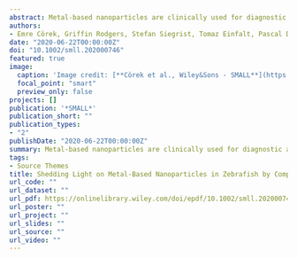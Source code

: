 ```yaml
---
abstract: Metal‐based nanoparticles are clinically used for diagnostic and therapeutic applications. After parenteral administration, they will distribute throughout different organs. Quantification of their distribution within tissues in the 3D space, however, remains a challenge owing to the small particle diameter. In this study, synchrotron radiation‐based hard X‐ray tomography (SRμCT) in absorption and phase contrast modes is evaluated for the localization of superparamagnetic iron oxide nanoparticles (SPIONs) in soft tissues based on their electron density and X‐ray attenuation. Biodistribution of SPIONs is studied using zebrafish embryos as a vertebrate screening model. This label‐free approach gives rise to an isotropic, 3D, direct space visualization of the entire 2.5 mm‐long animal with a spatial resolution of around 2 µm. High resolution image stacks are available on a dedicated internet page [https://zebrafish.pharma‐te.ch](http://188.68.41.189/zebrafish/index.html). X‐ray tomography is combined with physico‐chemical characterization and cellular uptake studies to confirm the safety and effectiveness of protective SPION coatings. It is demonstrated that SRμCT provides unprecedented insights into the zebrafish embryo anatomy and tissue distribution of label‐free metal oxide nanoparticles.
authors:
- Emre Cörek, Griffin Rodgers, Stefan Siegrist, Tomaz Einfalt, Pascal Detampel, Christian M. Schlepütz, Sandro Sieber, Pascal Fluder, Georg Schulz, Harald Unterweger, Christoph Alexiou, Bert Müller, Maxim Puchkov, Jörg Huwyler
date: "2020-06-22T00:00:00Z"
doi: "10.1002/smll.202000746"
featured: true
image:
  caption: 'Image credit: [**Cörek et al., Wiley&Sons - SMALL**](https://onlinelibrary.wiley.com/cms/asset/4b65e90d-9d24-4a9a-94d2-a2613e707165/smll202000746-fig-0006-m.jpg)'
  focal_point: "smart"
  preview_only: false
projects: []
publication: '*SMALL*'
publication_short: ""
publication_types:
- "2"
publishDate: "2020-06-22T00:00:00Z"
summary: Metal‐based nanoparticles are clinically used for diagnostic and therapeutic applications. After parenteral administration, they will distribute throughout different organs. Quantification of their distribution within tissues in the 3D space, however, remains a challenge owing to the small particle diameter. In this study, synchrotron radiation‐based hard X‐ray tomography (SRμCT) in absorption and phase contrast modes is evaluated for the localization of superparamagnetic iron oxide nanoparticles (SPIONs) in soft tissues based on their electron density and X‐ray attenuation. Biodistribution of SPIONs is studied using zebrafish embryos as a vertebrate screening model. This label‐free approach gives rise to an isotropic, 3D, direct space visualization of the entire 2.5 mm‐long animal with a spatial resolution of around 2 µm. High resolution image stacks are available on a dedicated internet page [https://zebrafish.pharma‐te.ch](http://188.68.41.189/zebrafish/index.html). X‐ray tomography is combined with physico‐chemical characterization and cellular uptake studies to confirm the safety and effectiveness of protective SPION coatings. It is demonstrated that SRμCT provides unprecedented insights into the zebrafish embryo anatomy and tissue distribution of label‐free metal oxide nanoparticles.
tags:
- Source Themes
title: Shedding Light on Metal‐Based Nanoparticles in Zebrafish by Computed Tomography with Micrometer Resolution
url_code: ""
url_dataset: ""
url_pdf: https://onlinelibrary.wiley.com/doi/epdf/10.1002/smll.202000746
url_poster: ""
url_project: ""
url_slides: ""
url_source: ""
url_video: ""
---
```


